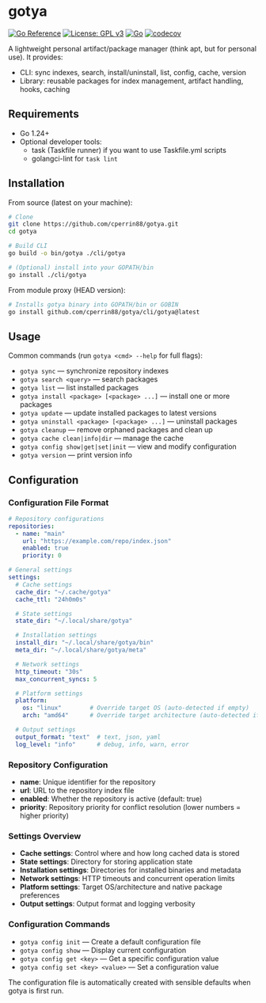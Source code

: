# gotya

[![Go Reference](https://pkg.go.dev/badge/github.com/cperrin88/gotya.svg)](https://pkg.go.dev/github.com/glorpus-work/gotya)
[![License: GPL v3](https://img.shields.io/badge/License-GPLv3-blue.svg)](https://www.gnu.org/licenses/gpl-3.0)
[![Go](https://github.com/glorpus-work/gotya/actions/workflows/go.yml/badge.svg)](https://github.com/glorpus-work/gotya/actions/workflows/go.yml)
[![codecov](https://codecov.io/github/glorpus-work/gotya/graph/badge.svg?token=PKR5SV44P3)](https://codecov.io/github/glorpus-work/gotya)

A lightweight personal artifact/package manager (think apt, but for personal use). It provides:
- CLI: sync indexes, search, install/uninstall, list, config, cache, version
- Library: reusable packages for index management, artifact handling, hooks, caching

## Requirements

- Go 1.24+
- Optional developer tools:
  - task (Taskfile runner) if you want to use Taskfile.yml scripts
  - golangci-lint for `task lint`

## Installation

From source (latest on your machine):

```bash
# Clone
git clone https://github.com/cperrin88/gotya.git
cd gotya

# Build CLI
go build -o bin/gotya ./cli/gotya

# (Optional) install into your GOPATH/bin
go install ./cli/gotya
```

From module proxy (HEAD version):

```bash
# Installs gotya binary into GOPATH/bin or GOBIN
go install github.com/cperrin88/gotya/cli/gotya@latest
```

## Usage

Common commands (run `gotya <cmd> --help` for full flags):

- `gotya sync` — synchronize repository indexes
- `gotya search <query>` — search packages
- `gotya list` — list installed packages
- `gotya install <package> [<package> ...]` — install one or more packages
- `gotya update` — update installed packages to latest versions
- `gotya uninstall <package> [<package> ...]` — uninstall packages
- `gotya cleanup` — remove orphaned packages and clean up
- `gotya cache clean|info|dir` — manage the cache
- `gotya config show|get|set|init` — view and modify configuration
- `gotya version` — print version info

## Configuration

### Configuration File Format

```yaml
# Repository configurations
repositories:
  - name: "main"
    url: "https://example.com/repo/index.json"
    enabled: true
    priority: 0

# General settings
settings:
  # Cache settings
  cache_dir: "~/.cache/gotya"
  cache_ttl: "24h0m0s"

  # State settings
  state_dir: "~/.local/share/gotya"

  # Installation settings
  install_dir: "~/.local/share/gotya/bin"
  meta_dir: "~/.local/share/gotya/meta"

  # Network settings
  http_timeout: "30s"
  max_concurrent_syncs: 5

  # Platform settings
  platform:
    os: "linux"        # Override target OS (auto-detected if empty)
    arch: "amd64"      # Override target architecture (auto-detected if empty)

  # Output settings
  output_format: "text"  # text, json, yaml
  log_level: "info"      # debug, info, warn, error
```

### Repository Configuration

- **name**: Unique identifier for the repository
- **url**: URL to the repository index file
- **enabled**: Whether the repository is active (default: true)
- **priority**: Repository priority for conflict resolution (lower numbers = higher priority)

### Settings Overview

- **Cache settings**: Control where and how long cached data is stored
- **State settings**: Directory for storing application state
- **Installation settings**: Directories for installed binaries and metadata
- **Network settings**: HTTP timeouts and concurrent operation limits
- **Platform settings**: Target OS/architecture and native package preferences
- **Output settings**: Output format and logging verbosity

### Configuration Commands

- `gotya config init` — Create a default configuration file
- `gotya config show` — Display current configuration
- `gotya config get <key>` — Get a specific configuration value
- `gotya config set <key> <value>` — Set a configuration value

The configuration file is automatically created with sensible defaults when gotya is first run.
